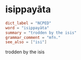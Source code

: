 # isippayāta

``` toml
dict_label = "NCPED"
word = "isippayāta"
summary = "trodden by the isis"
grammar_comment = "mfn."
see_also = ["isi"]
```

trodden by the isis

